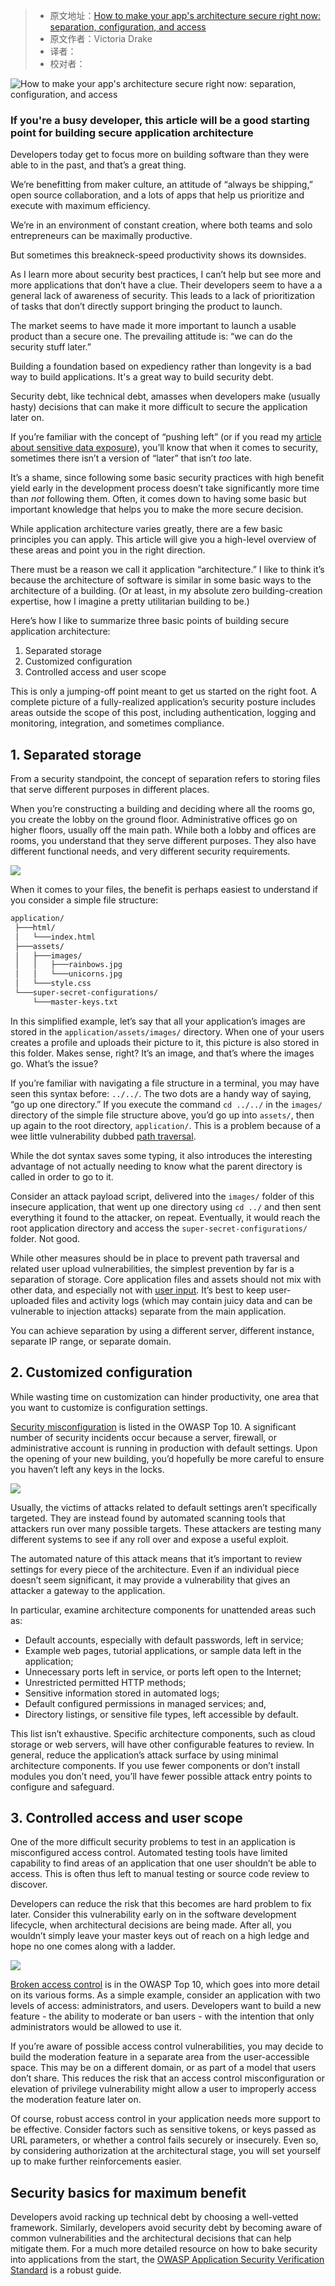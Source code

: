 > -   原文地址：[How to make your app's architecture secure right now: separation, configuration, and access](https://www.freecodecamp.org/news/secure-application-basics/)
> -   原文作者：Victoria Drake
> -   译者：
> -   校对者：

![How to make your app's architecture secure right now: separation, configuration, and access](https://www.freecodecamp.org/news/content/images/size/w2000/2019/09/cover-2.png)

### If you're a busy developer, this article will be a good starting point for building secure application architecture

Developers today get to focus more on building software than they were able to in the past, and that’s a great thing.

We’re benefitting from maker culture, an attitude of “always be shipping,” open source collaboration, and a lots of apps that help us prioritize and execute with maximum efficiency.

We’re in an environment of constant creation, where both teams and solo entrepreneurs can be maximally productive.

But sometimes this breakneck-speed productivity shows its downsides.

As I learn more about security best practices, I can’t help but see more and more applications that don’t have a clue. Their developers seem to have a a general lack of awareness of security. This leads to a lack of prioritization of tasks that don’t directly support bringing the product to launch.

The market seems to have made it more important to launch a usable product than a secure one. The prevailing attitude is: “we can do the security stuff later.”

Building a foundation based on expediency rather than longevity is a bad way to build applications. It's a great way to build security debt.

Security debt, like technical debt, amasses when developers make (usually hasty) decisions that can make it more difficult to secure the application later on.

If you’re familiar with the concept of “pushing left” (or if you read my [article about sensitive data exposure][1]), you’ll know that when it comes to security, sometimes there isn’t a version of “later” that isn’t _too_ late.

It’s a shame, since following some basic security practices with high benefit yield early in the development process doesn’t take significantly more time than _not_ following them. Often, it comes down to having some basic but important knowledge that helps you to make the more secure decision.

While application architecture varies greatly, there are a few basic principles you can apply. This article will give you a high-level overview of these areas and point you in the right direction.

There must be a reason we call it application “architecture.” I like to think it’s because the architecture of software is similar in some basic ways to the architecture of a building. (Or at least, in my absolute zero building-creation expertise, how I imagine a pretty utilitarian building to be.)

Here’s how I like to summarize three basic points of building secure application architecture:

1.  Separated storage
2.  Customized configuration
3.  Controlled access and user scope

This is only a jumping-off point meant to get us started on the right foot. A complete picture of a fully-realized application’s security posture includes areas outside the scope of this post, including authentication, logging and monitoring, integration, and sometimes compliance.

## 1\. Separated storage

From a security standpoint, the concept of separation refers to storing files that serve different purposes in different places.

When you’re constructing a building and deciding where all the rooms go, you create the lobby on the ground floor. Administrative offices go on higher floors, usually off the main path. While both a lobby and offices are rooms, you understand that they serve different purposes. They also have different functional needs, and very different security requirements.

![](https://www.freecodecamp.org/news/content/images/2019/09/separation.png)

When it comes to your files, the benefit is perhaps easiest to understand if you consider a simple file structure:

```txt
application/
 ├───html/
 │   └───index.html
 ├───assets/
 │   ├───images/
 │   │   ├───rainbows.jpg
 │   │   └───unicorns.jpg
 │   └───style.css
 └───super-secret-configurations/
     └───master-keys.txt
```

In this simplified example, let’s say that all your application’s images are stored in the `application/assets/images/` directory. When one of your users creates a profile and uploads their picture to it, this picture is also stored in this folder. Makes sense, right? It’s an image, and that’s where the images go. What’s the issue?

If you’re familiar with navigating a file structure in a terminal, you may have seen this syntax before: `../../`. The two dots are a handy way of saying, “go up one directory.” If you execute the command `cd ../../` in the `images/` directory of the simple file structure above, you’d go up into `assets/`, then up again to the root directory, `application/`. This is a problem because of a wee little vulnerability dubbed [path traversal][2].

While the dot syntax saves some typing, it also introduces the interesting advantage of not actually needing to know what the parent directory is called in order to go to it.

Consider an attack payload script, delivered into the `images/` folder of this insecure application, that went up one directory using `cd ../` and then sent everything it found to the attacker, on repeat. Eventually, it would reach the root application directory and access the `super-secret-configurations/` folder. Not good.

While other measures should be in place to prevent path traversal and related user upload vulnerabilities, the simplest prevention by far is a separation of storage. Core application files and assets should not mix with other data, and especially not with [user input][3]. It’s best to keep user-uploaded files and activity logs (which may contain juicy data and can be vulnerable to injection attacks) separate from the main application.

You can achieve separation by using a different server, different instance, separate IP range, or separate domain.

## 2\. Customized configuration

While wasting time on customization can hinder productivity, one area that you want to customize is configuration settings.

[Security misconfiguration][4] is listed in the OWASP Top 10. A significant number of security incidents occur because a server, firewall, or administrative account is running in production with default settings. Upon the opening of your new building, you’d hopefully be more careful to ensure you haven’t left any keys in the locks.

![](https://www.freecodecamp.org/news/content/images/2019/09/defaultkey.png)

Usually, the victims of attacks related to default settings aren’t specifically targeted. They are instead found by automated scanning tools that attackers run over many possible targets. These attackers are testing many different systems to see if any roll over and expose a useful exploit.

The automated nature of this attack means that it’s important to review settings for every piece of the architecture. Even if an individual piece doesn’t seem significant, it may provide a vulnerability that gives an attacker a gateway to the application.

In particular, examine architecture components for unattended areas such as:

-   Default accounts, especially with default passwords, left in service;
-   Example web pages, tutorial applications, or sample data left in the application;
-   Unnecessary ports left in service, or ports left open to the Internet;
-   Unrestricted permitted HTTP methods;
-   Sensitive information stored in automated logs;
-   Default configured permissions in managed services; and,
-   Directory listings, or sensitive file types, left accessible by default.

This list isn’t exhaustive. Specific architecture components, such as cloud storage or web servers, will have other configurable features to review. In general, reduce the application’s attack surface by using minimal architecture components. If you use fewer components or don’t install modules you don’t need, you’ll have fewer possible attack entry points to configure and safeguard.

## 3\. Controlled access and user scope

One of the more difficult security problems to test in an application is misconfigured access control. Automated testing tools have limited capability to find areas of an application that one user shouldn’t be able to access. This is often thus left to manual testing or source code review to discover.

Developers can reduce the risk that this becomes are hard problem to fix later. Consider this vulnerability early on in the software development lifecycle, when architectural decisions are being made. After all, you wouldn’t simply leave your master keys out of reach on a high ledge and hope no one comes along with a ladder.

![](https://www.freecodecamp.org/news/content/images/2019/09/access-1.png)

[Broken access control][5] is in the OWASP Top 10, which goes into more detail on its various forms. As a simple example, consider an application with two levels of access: administrators, and users. Developers want to build a new feature - the ability to moderate or ban users - with the intention that only administrators would be allowed to use it.

If you’re aware of possible access control vulnerabilities, you may decide to build the moderation feature in a separate area from the user-accessible space. This may be on a different domain, or as part of a model that users don’t share. This reduces the risk that an access control misconfiguration or elevation of privilege vulnerability might allow a user to improperly access the moderation feature later on.

Of course, robust access control in your application needs more support to be effective. Consider factors such as sensitive tokens, or keys passed as URL parameters, or whether a control fails securely or insecurely. Even so, by considering authorization at the architectural stage, you will set yourself up to make further reinforcements easier.

## Security basics for maximum benefit

Developers avoid racking up technical debt by choosing a well-vetted framework. Similarly, developers avoid security debt by becoming aware of common vulnerabilities and the architectural decisions that can help mitigate them. For a much more detailed resource on how to bake security into applications from the start, the [OWASP Application Security Verification Standard][6] is a robust guide.

[1]: https://victoria.dev/blog/hackers-are-googling-your-plain-text-passwords-preventing-sensitive-data-exposure/
[2]: https://cwe.mitre.org/data/definitions/22.html
[3]: https://victoria.dev/blog/sql-injection-and-xss-what-white-hat-hackers-know-about-trusting-user-input/
[4]: https://github.com/OWASP/Top10/blob/cb5f8967bba106e14a350761ac4f93b8aec7f8fa/2017/en/0xa6-security-misconfiguration.md
[5]: https://github.com/OWASP/Top10/blob/master/2017/en/0xa5-broken-access-control.md
[6]: https://github.com/OWASP/ASVS
